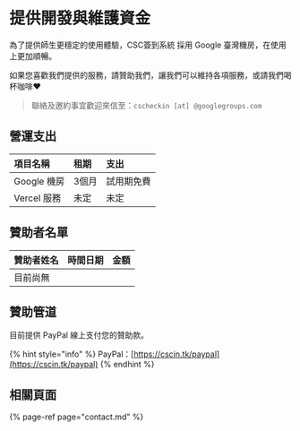 # 提供開發與維護資金

為了提供師生更穩定的使用體驗，CSC簽到系統 採用 Google 臺灣機房，在使用上更加順暢。

如果您喜歡我們提供的服務，請贊助我們，讓我們可以維持各項服務，或請我們喝杯咖啡❤️

> 聯絡及邀約事宜歡迎來信至：`cscheckin [at] @googlegroups.com`

## 營運支出

| 項目名稱 | 租期 | 支出 |
| :--- | :--- | :--- |
| Google 機房 | 3個月 | 試用期免費 |
| Vercel 服務 | 未定 | 未定 |

## 贊助者名單

| 贊助者姓名 | 時間日期 | 金額 |
| :--- | :--- | :--- |
| 目前尚無 |  |  |

## 贊助管道

目前提供 PayPal 線上支付您的贊助款。

{% hint style="info" %}
PayPal：[https://cscin.tk/paypal](https://cscin.tk/paypal)
{% endhint %}

## 相關頁面

{% page-ref page="contact.md" %}

